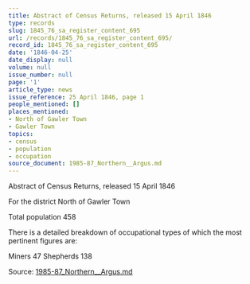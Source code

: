 ```yaml
---
title: Abstract of Census Returns, released 15 April 1846
type: records
slug: 1845_76_sa_register_content_695
url: /records/1845_76_sa_register_content_695/
record_id: 1845_76_sa_register_content_695
date: '1846-04-25'
date_display: null
volume: null
issue_number: null
page: '1'
article_type: news
issue_reference: 25 April 1846, page 1
people_mentioned: []
places_mentioned:
- North of Gawler Town
- Gawler Town
topics:
- census
- population
- occupation
source_document: 1985-87_Northern__Argus.md
---
```


Abstract of Census Returns, released 15 April 1846

For the district North of Gawler Town

Total population 458

There is a detailed breakdown of occupational types of which the most pertinent figures are:

Miners	47	Shepherds	138

Source: [1985-87_Northern__Argus.md](/downloads/markdown/1985-87_Northern__Argus.md)
